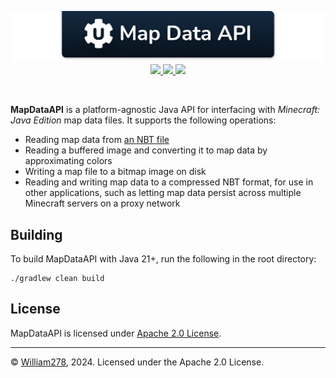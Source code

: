 <!--suppress ALL -->
<p align="center">
    <img src="images/banner.png" alt="MapDataAPI" />
    <a href="https://github.com/WiIIiam278/MapDataAPI/actions/workflows/ci.yml">
        <img src="https://img.shields.io/github/actions/workflow/status/WiIIiam278/MapDataAPI/ci.yml?branch=master&logo=github"/>
    </a>
    <a href="https://repo.william278.net/#/releases/net/william278/mapdataapi/">
        <img src="https://repo.william278.net/api/badge/latest/releases/net/william278/mapdataapi?color=00fb9a&name=Maven&prefix=v" />
    </a>
    <a href="https://discord.gg/tVYhJfyDWG">
        <img src="https://img.shields.io/discord/818135932103557162.svg?label=&logo=discord&logoColor=fff&color=7389D8&labelColor=6A7EC2" />
    </a>
</p>
<br/>

**MapDataAPI** is a platform-agnostic Java API for interfacing with _Minecraft: Java Edition_ map data files. It supports the following operations:

* Reading map data from [an NBT file](https://minecraft.fandom.com/wiki/Map_item_format)
* Reading a buffered image and converting it to map data by approximating colors
* Writing a map file to a bitmap image on disk
* Reading and writing map data to a compressed NBT format, for use in other applications, such as letting map data persist across multiple Minecraft servers on a proxy network

## Building
To build MapDataAPI with Java 21+, run the following in the root directory:
```shell
./gradlew clean build
```

## License
MapDataAPI is licensed under [Apache 2.0 License](https://github.com/WiIIiam278/MapDataAPI/blob/master/LICENSE).

---
&copy; [William278](https://william278.net/), 2024. Licensed under the Apache 2.0 License.